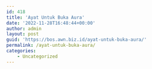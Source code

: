 ```yaml
---
id: 418
title: 'Ayat Untuk Buka Aura'
date: '2022-11-28T16:48:44+00:00'
author: admin
layout: post
guid: 'https://bos.awn.biz.id/ayat-untuk-buka-aura/'
permalink: /ayat-untuk-buka-aura/
categories:
    - Uncategorized
---
```


